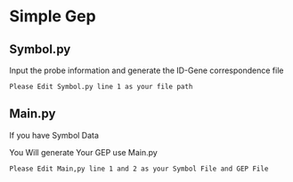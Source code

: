 # Simple Gep
## Symbol.py
Input the probe information and generate the ID-Gene correspondence file

`Please Edit Symbol.py line 1 as your file path`

## Main.py
If you have Symbol Data 

You Will generate Your GEP use Main.py 

`Please Edit Main,py line 1 and 2 as your Symbol File and GEP File`
